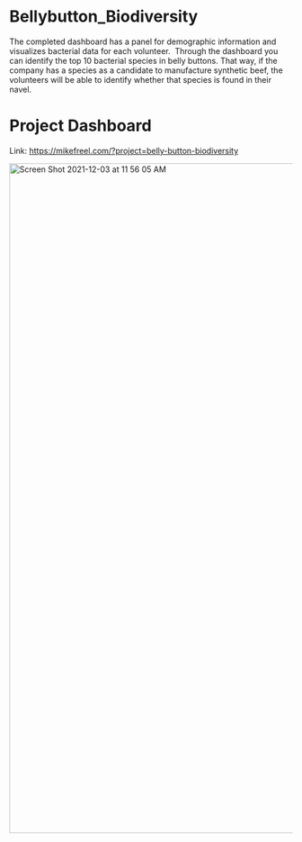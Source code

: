 # Bellybutton_Biodiversity

The completed dashboard has a panel for demographic information and visualizes bacterial data for each volunteer.  Through the dashboard you can identify the top 10 bacterial species in belly buttons. That way, if the company has a species as a candidate to manufacture synthetic beef, the volunteers will be able to identify whether that species is found in their navel.

# Project Dashboard

Link: https://mikefreel.com/?project=belly-button-biodiversity

<img width="1190" alt="Screen Shot 2021-12-03 at 11 56 05 AM" src="https://user-images.githubusercontent.com/691355/144664951-d927f848-10dd-451c-82ca-5ec61072c367.png">
